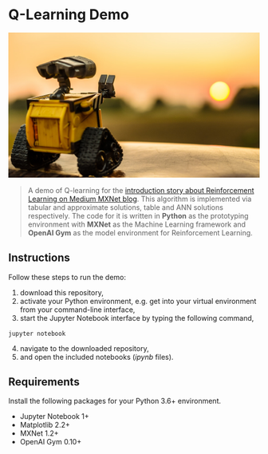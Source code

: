 # Q-Learning Demo
![picture](img/wall-e.jpeg)
> A demo of Q-learning for the [introduction story about Reinforcement Learning on Medium MXNet blog](https://www.google.com). This algorithm is implemented via tabular and approximate solutions, table and ANN solutions respectively. The code for it is written in **Python** as the prototyping environment with **MXNet** as the Machine Learning framework and **OpenAI Gym** as the model environment for Reinforcement Learning.

## Instructions
Follow these steps to run the demo:
1. download this repository,
2. activate your Python environment, e.g. get into your virtual environment from your command-line interface,
3. start the Jupyter Notebook interface by typing the following command,
```
jupyter notebook
```
4. navigate to the downloaded repository,
5. and open the included notebooks (_ipynb_ files).

## Requirements
Install the following packages for your Python 3.6+ environment.
* Jupyter Notebook 1+
* Matplotlib 2.2+
* MXNet 1.2+
* OpenAI Gym 0.10+
